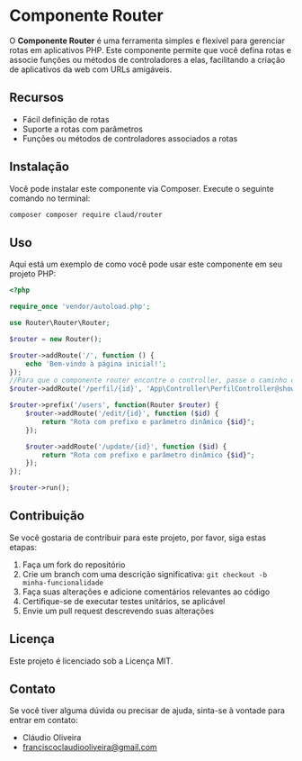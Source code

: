 # Componente Router

O **Componente Router** é uma ferramenta simples e flexível para gerenciar rotas em aplicativos PHP. Este componente permite que você defina rotas e associe funções ou métodos de controladores a elas, facilitando a criação de aplicativos da web com URLs amigáveis.

## Recursos

- Fácil definição de rotas
- Suporte a rotas com parâmetros
- Funções ou métodos de controladores associados a rotas

## Instalação

Você pode instalar este componente via Composer. Execute o seguinte comando no terminal:

```bash
composer composer require claud/router
```

## Uso

Aqui está um exemplo de como você pode usar este componente em seu projeto PHP:

```php
<?php

require_once 'vendor/autoload.php';

use Router\Router\Router;

$router = new Router();

$router->addRoute('/', function () {
    echo 'Bem-vindo à página inicial!';
});
//Para que o componente router encontre o controller, passe o caminho completo
$router->addRoute('/perfil/{id}', 'App\Controller\PerfilController@show');

$router->prefix('/users', function(Router $router) {
    $router->addRoute('/edit/{id}', function ($id) {
        return "Rota com prefixo e parâmetro dinâmico {$id}";
    });

    $router->addRoute('/update/{id}', function ($id) {
        return "Rota com prefixo e parâmetro dinâmico {$id}";
    });
});

$router->run();
```

## Contribuição

Se você gostaria de contribuir para este projeto, por favor, siga estas etapas:

1. Faça um fork do repositório
2. Crie um branch com uma descrição significativa: `git checkout -b minha-funcionalidade`
3. Faça suas alterações e adicione comentários relevantes ao código
4. Certifique-se de executar testes unitários, se aplicável
5. Envie um pull request descrevendo suas alterações

## Licença

Este projeto é licenciado sob a Licença MIT.

## Contato

Se você tiver alguma dúvida ou precisar de ajuda, sinta-se à vontade para entrar em contato:

- Cláudio Oliveira
- franciscoclaudiooliveira@gmail.com
